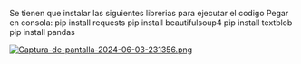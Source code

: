 Se tienen que instalar las siguientes librerias para ejecutar el codigo
Pegar en consola:
pip install requests
pip install beautifulsoup4
pip install textblob
pip install pandas

[![Captura-de-pantalla-2024-06-03-231356.png](https://i.postimg.cc/Kvj5dhwC/Captura-de-pantalla-2024-06-03-231356.png)](https://postimg.cc/VdyMCpYF)

